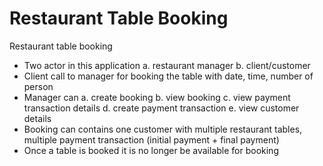 # Restaurant Table Booking
Restaurant table booking
- Two actor in this application
  a. restaurant manager
  b. client/customer
- Client call to manager for booking the table with date, time, number of person
- Manager can
  a. create booking
  b. view booking
  c. view payment transaction details
  d. create payment transaction
  e. view customer details
- Booking can contains one customer with multiple restaurant tables, multiple payment transaction (initial payment + final payment)
- Once a table is booked it is no longer be available for booking 
